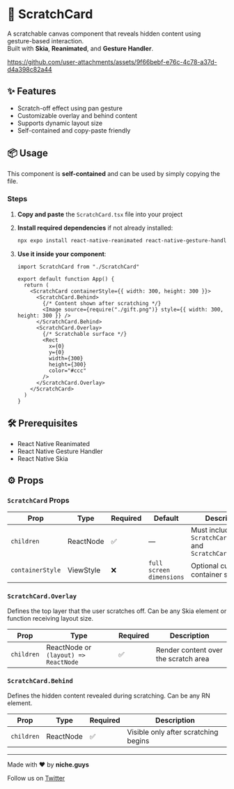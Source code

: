 # 🎉 ScratchCard

A scratchable canvas component that reveals hidden content using gesture-based interaction.  
Built with **Skia**, **Reanimated**, and **Gesture Handler**.

https://github.com/user-attachments/assets/9f66bebf-e76c-4c78-a37d-d4a398c82a44

## ✨ Features

- Scratch-off effect using pan gesture  
- Customizable overlay and behind content  
- Supports dynamic layout size  
- Self-contained and copy-paste friendly  

## 📦 Usage

This component is **self-contained** and can be used by simply copying the file.

### Steps

1. **Copy and paste** the `ScratchCard.tsx` file into your project  
2. **Install required dependencies** if not already installed:

   ```bash
   npx expo install react-native-reanimated react-native-gesture-handler @shopify/react-native-skia
   ```

3. **Use it inside your component**:

   ```tsx
   import ScratchCard from "./ScratchCard"

   export default function App() {
     return (
       <ScratchCard containerStyle={{ width: 300, height: 300 }}>
         <ScratchCard.Behind>
           {/* Content shown after scratching */}
           <Image source={require("./gift.png")} style={{ width: 300, height: 300 }} />
         </ScratchCard.Behind>
         <ScratchCard.Overlay>
           {/* Scratchable surface */}
           <Rect
             x={0}
             y={0}
             width={300}
             height={300}
             color="#ccc"
           />
         </ScratchCard.Overlay>
       </ScratchCard>
     )
   }
   ```

## 🛠 Prerequisites

- React Native Reanimated  
- React Native Gesture Handler  
- React Native Skia

## ⚙️ Props

### `ScratchCard` Props

| Prop            | Type            | Required | Default                  | Description                                 |
|-----------------|-----------------|----------|--------------------------|---------------------------------------------|
| `children`      | ReactNode       | ✅       | —                        | Must include `ScratchCard.Behind` and `ScratchCard.Overlay` |
| `containerStyle`| ViewStyle       | ❌       | `full screen dimensions` | Optional custom container styling           |

### `ScratchCard.Overlay`

Defines the top layer that the user scratches off. Can be any Skia element or function receiving layout size.

| Prop      | Type                                   | Required | Description                          |
|-----------|----------------------------------------|----------|--------------------------------------|
| `children`| ReactNode or `(layout) => ReactNode`   | ✅       | Render content over the scratch area|

### `ScratchCard.Behind`

Defines the hidden content revealed during scratching. Can be any RN element.

| Prop      | Type          | Required | Description                           |
|-----------|---------------|----------|---------------------------------------|
| `children`| ReactNode     | ✅       | Visible only after scratching begins  |

---

Made with ❤️ by **niche.guys**

Follow us on [Twitter](https://x.com/GuysNiche)

